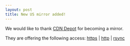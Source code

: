 ```yaml
---
layout: post
title: New US mirror added!
---
```


We would like to thank [CDN Depot](http://mirrors.cdndepo.com/) for becoming a mirror.

They are offering the following access: [https](https://blackarch.cdndepo.com/) | [http](http://blackarch.cdndepo.com/) | [rsync](rsync://blackarch.cdndepo.com/)